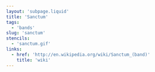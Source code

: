 ```yaml
---
layout: 'subpage.liquid'
title: 'Sanctum'
tags:
  - 'bands'
slug: 'sanctum'
stencils:
  - 'sanctum.gif'
links:
  - href: 'http://en.wikipedia.org/wiki/Sanctum_(band)'
    title: 'wiki'
---
```

